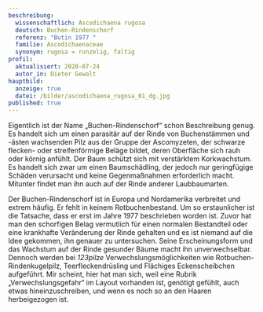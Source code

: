 ```yaml
---
beschreibung:
  wissenschaftlich: Ascodichaena rugosa
  deutsch: Buchen-Rindenschorf
  referenz: "Butin 1977 "
  familie: Ascodichaenaceae
  synonym: rugosa = runzelig, faltig
profil:
  aktualisiert: 2020-07-24
  autor_in: Dieter Gewalt
hauptbild:
  anzeige: true
  datei: /bilder/ascodichaena_rugosa_01_dg.jpg
published: true
---
```

Eigentlich ist der Name „Buchen-Rindenschorf“ schon Beschreibung genug. Es handelt sich um einen parasitär auf der Rinde von Buchenstämmen und -ästen wachsenden Pilz aus der Gruppe der Ascomyzeten, der schwarze flecken- oder streifenförmige Beläge bildet, deren Oberfläche sich rauh oder körnig anfühlt. Der Baum schützt sich mit verstärktem Korkwachstum. Es handelt sich zwar um einen Baumschädling, der jedoch nur geringfügige Schäden verursacht und keine Gegenmaßnahmen erforderlich macht. Mitunter findet man ihn auch auf der Rinde anderer Laubbaumarten.

Der Buchen-Rindenschorf ist in Europa und Nordamerika verbreitet und extrem häufig. Er fehlt in keinem Rotbuchenbestand. Um so erstaunlicher ist die Tatsache, dass er erst im Jahre 1977 beschrieben worden ist. Zuvor hat man den schorfigen Belag vermutlich für einen normalen Bestandteil oder eine krankhafte Veränderung der Rinde gehalten und es ist niemand auf die Idee gekommen, ihn genauer zu untersuchen.
Seine Erscheinungsform und das Wachstum auf der Rinde gesunder Bäume macht ihn unverwechselbar. Dennoch werden bei *123pilze* Verwechslungsmöglichkeiten wie Rotbuchen-Rindenkugelpilz, Teerfleckendrüsling und Flächiges Eckenscheibchen aufgeführt. Mir scheint, hier hat man sich, weil eine Rubrik „Verwechslungsgefahr“ im Layout vorhanden ist, genötigt gefühlt, auch etwas hineinzuschreiben, und wenn es noch so an den Haaren herbeigezogen ist.